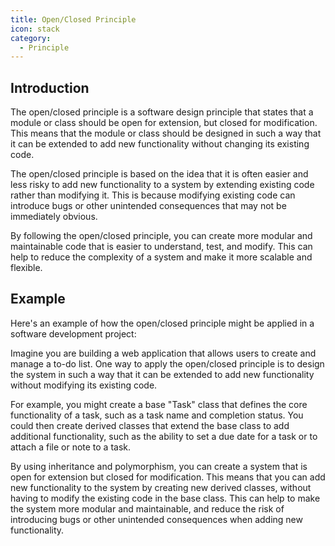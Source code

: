 ```yaml
---
title: Open/Closed Principle
icon: stack
category:
  - Principle
---
```


## Introduction

The open/closed principle is a software design principle that states that a module or class should be open for extension, but closed for modification. This means that the module or class should be designed in such a way that it can be extended to add new functionality without changing its existing code.

The open/closed principle is based on the idea that it is often easier and less risky to add new functionality to a system by extending existing code rather than modifying it. This is because modifying existing code can introduce bugs or other unintended consequences that may not be immediately obvious.

By following the open/closed principle, you can create more modular and maintainable code that is easier to understand, test, and modify. This can help to reduce the complexity of a system and make it more scalable and flexible.

## Example

Here's an example of how the open/closed principle might be applied in a software development project:

Imagine you are building a web application that allows users to create and manage a to-do list. One way to apply the open/closed principle is to design the system in such a way that it can be extended to add new functionality without modifying its existing code.

For example, you might create a base "Task" class that defines the core functionality of a task, such as a task name and completion status. You could then create derived classes that extend the base class to add additional functionality, such as the ability to set a due date for a task or to attach a file or note to a task.

By using inheritance and polymorphism, you can create a system that is open for extension but closed for modification. This means that you can add new functionality to the system by creating new derived classes, without having to modify the existing code in the base class. This can help to make the system more modular and maintainable, and reduce the risk of introducing bugs or other unintended consequences when adding new functionality.
